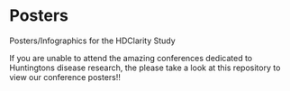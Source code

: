 # Posters
Posters/Infographics for the HDClarity Study

If you are unable to attend the amazing conferences dedicated to Huntingtons disease research, the please take a look at this repository to view our conference posters!! 

